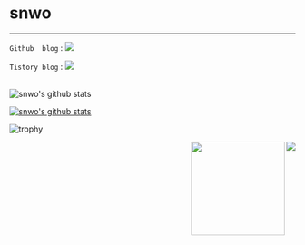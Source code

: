# snwo
---

`Github  blog` : <a href="http://blog.snwo.fun" target="_blank"><img src="https://img.shields.io/badge/Blog-white?style=for-the-badg&logo=GitHub&logoColor=000000"/></a><br>

`Tistory blog` : <a href="https://snwo.tistory.com" target="_blank"><img src="https://img.shields.io/badge/Tistory-white?style=for-the-badg&logo=Directus&logoColor=000000"/></a><br><br>

![snwo's github stats](https://github-readme-stats.vercel.app/api?username=snwox&show_icons=true)

[![snwo's github stats](https://github-readme-stats.vercel.app/api/top-langs/?username=snwox&show_icons=true&hide_border=true&title_color=004386&icon_color=004386&layout=compact)](https://github.com/snwox)

![trophy](https://github-profile-trophy.vercel.app/?username=snwox)

<img align='right' src="http://mazassumnida.wtf/api/v2/generate_badge?boj=omh">

<img align='right' src="https://github-readme-stats.vercel.app/api?username=snwox" height="165">
